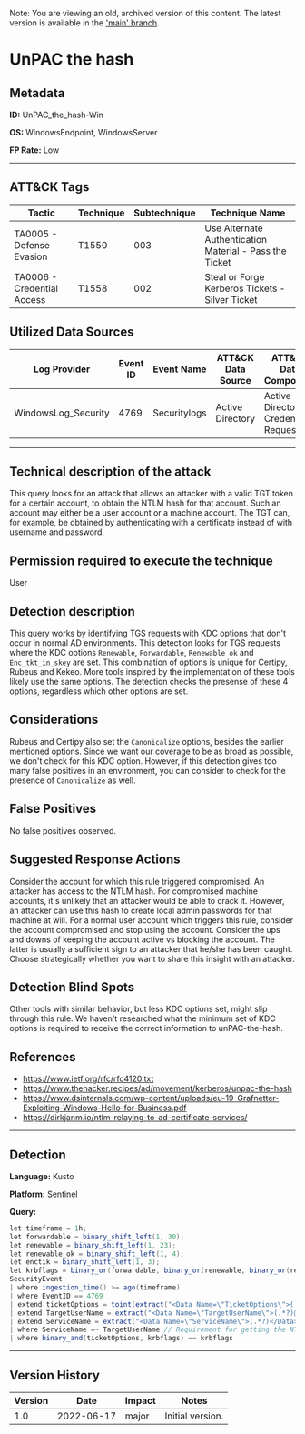 Note: You are viewing an old, archived version of this content. The latest version is available in the ['main' branch](https://github.com/FalconForceTeam/FalconFriday/blob/main/0xFF-0299-UnPAC_the_hash-Win.md).

# UnPAC the hash

## Metadata
**ID:** UnPAC_the_hash-Win

**OS:** WindowsEndpoint, WindowsServer

**FP Rate:** Low

---

## ATT&CK Tags

| Tactic | Technique | Subtechnique | Technique Name |
|---|---|---| --- |
| TA0005 - Defense Evasion | T1550 | 003 | Use Alternate Authentication Material - Pass the Ticket|
| TA0006 - Credential Access | T1558 | 002 | Steal or Forge Kerberos Tickets - Silver Ticket|

## Utilized Data Sources

| Log Provider | Event ID | Event Name | ATT&CK Data Source | ATT&CK Data Component|
|---------|---------|----------|---------|---------|
|WindowsLog_Security|4769|Securitylogs|Active Directory|Active Directory Credential Request|
---

## Technical description of the attack
​This query looks for an attack that allows an attacker with a valid TGT token for a certain account, to obtain the NTLM hash for that account. Such an account may either be a user account or a machine account. The TGT can, for example, be obtained by authenticating with a certificate instead of with username and password.


## Permission required to execute the technique
User

## Detection description
This query works by identifying TGS requests with KDC options that don't occur in normal AD environments. This detection looks for TGS requests where the KDC options `Renewable`, `Forwardable`, `Renewable_ok` and `Enc_tkt_in_skey` are set. This combination of options is unique for Certipy, Rubeus and Kekeo. More tools inspired by the implementation of these tools likely use the same options. The detection checks the presense of these 4 options, regardless which other options are set.


## Considerations
Rubeus and Certipy also set the `Canonicalize` options, besides the earlier mentioned options. Since we want our coverage to be
as broad as possible, we don't check for this KDC option. However, if this detection gives too many false positives in
an environment, you can consider to check for the presence of `Canonicalize` as well.


## False Positives
No false positives observed.


## Suggested Response Actions
Consider the account for which this rule triggered compromised. An attacker has access to the NTLM hash. For compromised machine accounts, it's unlikely that an attacker would be able to crack it. However, an attacker can use this hash to create local admin passwords for that machine at will.
For a normal user account which triggers this rule, consider the account compromised and stop using the account. Consider the ups and downs of keeping the account active vs blocking the account. The latter is usually a sufficient sign to an attacker that he/she has been caught. Choose strategically whether you want to share this insight with an attacker.


## Detection Blind Spots
Other tools with similar behavior, but less KDC options set, might slip through this rule. We haven't researched what the minimum set of KDC options is required to receive the correct information to unPAC-the-hash.


## References
* https://www.ietf.org/rfc/rfc4120.txt
* https://www.thehacker.recipes/ad/movement/kerberos/unpac-the-hash
* https://www.dsinternals.com/wp-content/uploads/eu-19-Grafnetter-Exploiting-Windows-Hello-for-Business.pdf
* https://dirkjanm.io/ntlm-relaying-to-ad-certificate-services/

---

## Detection

**Language:** Kusto

**Platform:** Sentinel

**Query:**
```C#
let timeframe = 1h;
let forwardable = binary_shift_left(1, 30);
let renewable = binary_shift_left(1, 23);
let renewable_ok = binary_shift_left(1, 4);
let enctik = binary_shift_left(1, 3);
let krbflags = binary_or(forwardable, binary_or(renewable, binary_or(renewable_ok, binary_or(enctik, 0))));
SecurityEvent
| where ingestion_time() >= ago(timeframe)
| where EventID == 4769
| extend ticketOptions = toint(extract("<Data Name=\"TicketOptions\">(.*?)</Data>", 1, EventData))
| extend TargetUserName = extract("<Data Name=\"TargetUserName\">(.*?)@.*?</Data>", 1, EventData)
| extend ServiceName = extract("<Data Name=\"ServiceName\">(.*?)</Data>", 1, EventData)
| where ServiceName =~ TargetUserName // Requirement for getting the NT hash with U2U. This makes the KDC encrypt the NT hash with the key in the TGT.
| where binary_and(ticketOptions, krbflags) == krbflags
```


---

## Version History
| Version | Date | Impact | Notes |
|---------|------|--------|------|
| 1.0  | 2022-06-17| major | Initial version. |